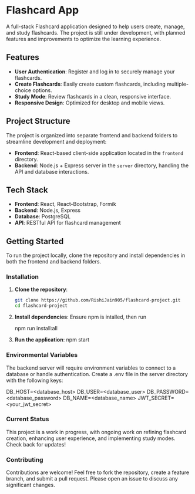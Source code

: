 # Flashcard App

A full-stack Flashcard application designed to help users create, manage, and study flashcards. The project is still under development, with planned features and improvements to optimize the learning experience.

## Features

- **User Authentication**: Register and log in to securely manage your flashcards.
- **Create Flashcards**: Easily create custom flashcards, including multiple-choice options.
- **Study Mode**: Review flashcards in a clean, responsive interface.
- **Responsive Design**: Optimized for desktop and mobile views.

## Project Structure

The project is organized into separate frontend and backend folders to streamline development and deployment:

- **Frontend**: React-based client-side application located in the `frontend` directory.
- **Backend**: Node.js + Express server in the `server` directory, handling the API and database interactions.

## Tech Stack

- **Frontend**: React, React-Bootstrap, Formik
- **Backend**: Node.js, Express
- **Database**: PostgreSQL
- **API**: RESTful API for flashcard management

## Getting Started

To run the project locally, clone the repository and install dependencies in both the frontend and backend folders.

### Installation

1. **Clone the repository**:
   ```bash
   git clone https://github.com/RishiJain905/flashcard-project.git
   cd flashcard-project
2. **Install dependencies**:
    Ensure npm is intalled, then run
    
    npm run install:all
3. **Run the application**:
    npm start

### Environmental Variables
The backend server will require environment variables to connect to a database or handle authentication. Create a .env file in the server directory with the following keys:

DB_HOST=<database_host>
DB_USER=<database_user>
DB_PASSWORD=<database_password>
DB_NAME=<database_name>
JWT_SECRET=<your_jwt_secret>

### Current Status
This project is a work in progress, with ongoing work on refining flashcard creation, enhancing user experience, and implementing study modes. Check back for updates!

### Contributing
Contributions are welcome! Feel free to fork the repository, create a feature branch, and submit a pull request. Please open an issue to discuss any significant changes.

